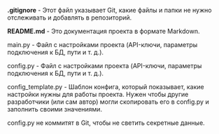 **.gitignore** - Этот файл указывает Git, какие файлы и папки не нужно отслеживать и добавлять в репозиторий.

**README.md** - Это документация проекта в формате Markdown.

main.py - Файл с настройками проекта (API-ключи, параметры подключения к БД, пути и т. д.).

config.py - Файл с настройками проекта (API-ключи, параметры подключения к БД, пути и т. д.).

config_template.py - Шаблон конфига, который показывает, какие настройки нужны для работы проекта. Нужен чтобы другие разработчики (или сам автор) могли скопировать его в config.py и заполнить своими значениями.

config.py не коммитят в Git, чтобы не светить секретные данные.